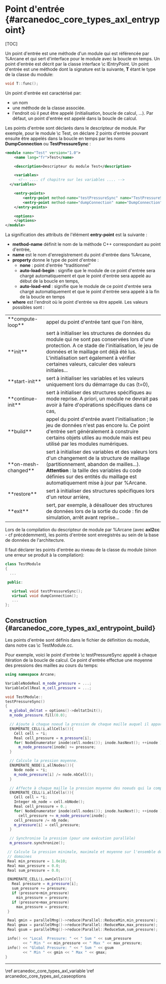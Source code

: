 # Point d'entrée {#arcanedoc_core_types_axl_entrypoint}

[TOC]

Un point d'entrée est une méthode d'un module qui est référencée par %Arcane
et qui sert d'interface pour le module avec la boucle en temps. Un point d'entrée est décrit par
la classe interface \c IEntryPoint. Un point d'entrée est une méthode dont la signature est la
suivante, <b>T</b> étant le type de la classe du module:

```cpp
void T::func();
```

Un point d'entrée est caractérisé par:
- un nom
- une méthode de la classe associée.
- l'endroit où il peut être appelé (initialisation, boucle de calcul, ...).
Par défaut, un point d'entrée est appelé dans la boucle de calcul.

Les points d'entrée sont déclarés dans le descripteur de module. Par exemple, pour le 
module \c Test, on déclare 2 points d'entrée pouvant ensuite être appelés dans 
la boucle en temps par les noms <b>DumpConnection</b> ou <b>TestPressureSync</b> :

```xml
<module name="Test" version="1.0">
	<name lang="fr">Test</name>

	<description>Descripteur du module Test</description>

	<variables>
	  <!-- .... cf chapitre sur les variables .... -->
  </variables>

	<entry-points>
		<entry-point method-name="testPressureSync" name="TestPressureSync" where="compute-loop" property="none" />
		<entry-point method-name="dumpConnection" name="DumpConnection" where="compute-loop" property="none" />
	</entry-points>

	<options>
	</options>
</module>
```

La signification des attributs de l'élément **entry-point** est la suivante :
- **method-name** définit le nom de la méthode C++ correspondant au point d'entrée,
- **name** est le nom d'enregistrement du point d'entrée dans %Arcane,
- **property** donne le type de point d'entrée :
  - **none** : point d'entrée "traditionnel"
  - **auto-load-begin** : signifie que le module de ce point d'entrée 
    sera chargé automatiquement et que le point d'entrée sera appelé
    au début de la boucle en temps,
  - **auto-load-end** : signifie que le module de ce point d'entrée 
    sera chargé automatiquement et que le point d'entrée sera appelé
    à la fin de la boucle en temps
- **where** est l'endroit où le point d'entrée va être appelé. Les valeurs
  possibles sont :

<table>
<tr>
<td> **compute-loop**</td>
<td> appel du point d'entrée tant que l'on itère,</td>
</tr>
<tr>
<td> **init** </td>
<td>sert à initialiser les structures de données du module qui
ne sont pas conservées lors d'une protection. A ce stade de
l'initialisation, le jeu de données et le maillage ont déjà été lus.
L'initialisation sert également à vérifier certaines valeurs,
calculer des valeurs initiales...</td>
</tr>
<tr>
<td> **start-init** </td>
<td>sert à initialiser les variables et les valeurs uniquement lors du
démarrage du cas (t=0),</td>
</tr>
<tr>
<td> **continue-init** </td>
<td>sert à initialiser des structures spécifiques au mode reprise. A
priori, un module ne devrait pas avoir à faire d'opérations
spécifiques dans ce cas,</td>
</tr>
<tr>
<td> **build** </td>
<td>appel du point d'entrée avant l'initialisation ; le jeu de données
n'est pas encore lu. Ce point d'entrée sert généralement à construire
certains objets utiles au module mais est peu utilisé par les modules
numériques.</td>
</tr>
<tr>
<td> **on-mesh-changed** </td>
<td>sert à initialiser des variables et des valeurs lors d'un
changement de la structure de maillage (partitionnement, abandon de
mailles...). <strong>Attention</strong> : la taille des variables du
code définies sur des entités du maillage est automatiquement mise à
jour par %Arcane.</td>
</tr>
<tr>
<td> **restore** </td>
<td>sert à initialiser des structures spécifiques lors d'un retour arrière,</td>
</tr>
<tr>
<td> **exit** </td>
<td> sert, par exemple, à désallouer des structures de
données lors de la sortie du code : fin de simulation, arrêt avant
reprise...</td>
</tr>
</table>

Lors de la compilation du descripteur de module par %Arcane (avec **axl2cc** - cf précédemment), 
les points d'entrée sont enregistrés au sein de la base de données de l'architecture.

Il faut déclarer les points d'entrée au niveau de la classe du module (sinon une erreur
se produit à la compilation):

```cpp
class TestModule
{
  ...

 public:

   virtual void testPressureSync();
   virtual void dumpConnection();
   ...
};
```
	
## Construction {#arcanedoc_core_types_axl_entrypoint_build}

Les points d'entrée sont définis dans le fichier de définition
du module, dans notre cas \c TestModule.cc.

Pour exemple, voici le point d'entrée \c testPressureSync
appelé à chaque itération de la boucle de calcul. 
Ce point d'entrée effectue une
moyenne des pressions des mailles au cours du temps:

```cpp
using namespace Arcane;

VariableNodeReal m_node_pressure = ...;
VariableCellReal m_cell_pressure = ...;

void TestModule::
testPressureSync()
{
  m_global_deltat = options()->deltatInit();
  m_node_pressure.fill(0.0);

  // Ajoute à chaque noeud la pression de chaque maille auquel il appartient
  ENUMERATE_CELL(i,allCells()){
    Cell cell = *i;
    Real cell_pressure = m_pressure[i];
    for( NodeEnumerator inode(cell.nodes()); inode.hasNext(); ++inode )
      m_node_pressure[inode] += pressure;
  }

  // Calcule la pression moyenne.
  ENUMERATE_NODE(i,allNodes()){
    Node node = *i;
    m_node_pressure[i] /= node.nbCell();
  }

  // Affecte à chaque maille la pression moyenne des noeuds qui la compose
  ENUMERATE_CELL(i,allCells()){
    Cell cell = *i;
    Integer nb_node = cell.nbNode();
    Real cell_pressure = 0.;
    for( NodeEnumerator inode(cell.nodes()); inode.hasNext(); ++inode )
      cell_pressure += m_node_pressure[inode];
    cell_pressure /= nb_node;
    m_pressure[i] = cell_pressure;
  }

  // Synchronise la pression (pour une exécution parallèle)
  m_pressure.synchronize();

 // Calcule la pression minimale, maximale et moyenne sur l'ensemble des
 // domaines
 Real min_pressure = 1.0e10;
 Real max_pressure = 0.0;
 Real sum_pressure = 0.0;

 ENUMERATE_CELL(i,ownCells()){
   Real pressure = m_pressure[i];
   sum_pressure += pressure;
   if (pressure<min_pressure)
     min_pressure = pressure;
   if (pressure>max_pressure)
     max_pressure = pressure;
 }

 Real gmin = parallelMng()->reduce(Parallel::ReduceMin,min_pressure);
 Real gmax = parallelMng()->reduce(Parallel::ReduceMax,max_pressure);
 Real gsum = parallelMng()->reduce(Parallel::ReduceSum,sum_pressure);

 info() << "Local  Pressure: " << " Sum " << sum_pressure
        << " Min " << min_pressure << " Max " << max_pressure;
 info() << "Global Pressure: " << " Sum " << gsum
        << " Min " << gmin << " Max " << gmax;
}
```

____

<div class="section_buttons">
<span class="back_section_button">
\ref arcanedoc_core_types_axl_variable
</span>
<span class="next_section_button">
\ref arcanedoc_core_types_axl_caseoptions
</span>
</div>